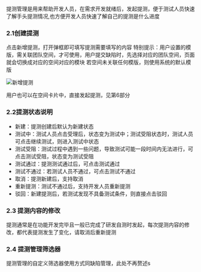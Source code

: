 提测管理是用来帮助开发人员，在需求开发就绪后，发起提测，便于测试人员快速了解手头提测情况,也方便开发人员快速了解自己的提测是什么进度        

### 2.1创建提测

点击新增提测，打开弹框即可填写提测需要填写的内容 特别提示：用户设置的模版，需关联团队空间，才可使用，用户提交缺陷时，先选择对应的团队空间，页面就会切换成对应的空间对应的模块 若空间未关联任何模版，则使用系统的默认模版

![新增提测](http://devops-minio.jdcloud.com/doc-image/All-Image/test.assets/test_提测管理-新增提测.gif)

用户也可以在空间卡片中，直接发起提测，见第6部分

### 2.2提测状态说明

- 新建：提测创建后默认为新建状态
- 测试中：测试人员点击受理后，状态变为测试中；测试受阻状态时，测试人员可点击继续测试，则进入测试中状态
- 测试受阻：测试过程中遇到一些问题，导致测试可能一段时间内无法进行，可点击测试受阻，状态变为测试受阻
- 测试通过：提测测试通过后，可点击测试通过
- 测试不通过：若测试人员不通过，可点击测试不通过
- 取消：提测新建后，支持取消
- 重新提测：测试不通过后，支持开发人员重新提测
- 驳回：新建提测后，若测试发现不具备测试条件，则直接点击驳回

 

### 2.3 提测内容的修改

提测通常是在功能开发完毕且一般已完成了研发自测时发起，每次提测内容的修改，都代表提测发生了变化，请取消后重新提测

### 2.4 提测管理筛选器

提测管理的自定义筛选器使用方式同缺陷管理，此处不再赘述s